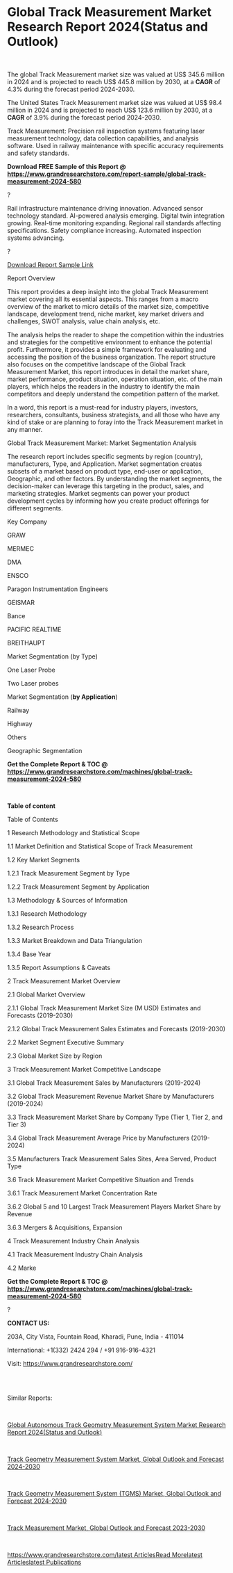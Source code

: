 <h1>Global Track Measurement Market Research Report 2024(Status and Outlook)</h1><br/><p>The global Track Measurement market size was valued at US$ 345.6 million in 2024 and is projected to reach US$ 445.8 million by 2030, at a <strong>CAGR</strong> of 4.3% during the forecast period 2024-2030.</p>
 
 
 
 <p>The United States Track Measurement market size was valued at US$ 98.4 million in 2024 and is projected to reach US$ 123.6 million by 2030, at a <strong>CAGR</strong> of 3.9% during the forecast period 2024-2030.</p>
 
 
 
 <p>Track Measurement: Precision rail inspection systems featuring laser measurement technology, data collection capabilities, and analysis software. Used in railway maintenance with specific accuracy requirements and safety standards.</p>
 
 
 
 <div><b>Download FREE Sample of this Report @ <a href="https://www.grandresearchstore.com/report-sample/global-track-measurement-2024-580">https://www.grandresearchstore.com/report-sample/global-track-measurement-2024-580</a></b></div>
 
 
 
 <p>? </p>
 
 
 
 <p>Rail infrastructure maintenance driving innovation. Advanced sensor technology standard. AI-powered analysis emerging. Digital twin integration growing. Real-time monitoring expanding. Regional rail standards affecting specifications. Safety compliance increasing. Automated inspection systems advancing.</p>
 
 
 
 <p>? </p>
 
 
 
 <p><a href="https://www.grandresearchstore.com/mr-admin/report-sample/global-track-measurement-2024-580">Download Report Sample Link</a></p>
 
 
 
 <p>Report Overview</p>
 
 
 
 <p>This report provides a deep insight into the global Track Measurement market covering all its essential aspects. This ranges from a macro overview of the market to micro details of the market size, competitive landscape, development trend, niche market, key market drivers and challenges, SWOT analysis, value chain analysis, etc.</p>
 
 
 
 <p>The analysis helps the reader to shape the competition within the industries and strategies for the competitive environment to enhance the potential profit. Furthermore, it provides a simple framework for evaluating and accessing the position of the business organization. The report structure also focuses on the competitive landscape of the Global Track Measurement Market, this report introduces in detail the market share, market performance, product situation, operation situation, etc. of the main players, which helps the readers in the industry to identify the main competitors and deeply understand the competition pattern of the market.</p>
 
 
 
 <p>In a word, this report is a must-read for industry players, investors, researchers, consultants, business strategists, and all those who have any kind of stake or are planning to foray into the Track Measurement market in any manner.</p>
 
 
 
 <p>Global Track Measurement Market: Market Segmentation Analysis</p>
 
 
 
 <p>The research report includes specific segments by region (country), manufacturers, Type, and Application. Market segmentation creates subsets of a market based on product type, end-user or application, Geographic, and other factors. By understanding the market segments, the decision-maker can leverage this targeting in the product, sales, and marketing strategies. Market segments can power your product development cycles by informing how you create product offerings for different segments.</p>
 
 
 
 <p>Key Company</p>
 
 
 
 <p>GRAW</p>
 
 
 
 <p>MERMEC</p>
 
 
 
 <p>DMA</p>
 
 
 
 <p>ENSCO</p>
 
 
 
 <p>Paragon Instrumentation Engineers</p>
 
 
 
 <p>GEISMAR</p>
 
 
 
 <p>Bance</p>
 
 
 
 <p>PACIFIC REALTIME</p>
 
 
 
 <p>BREITHAUPT</p>
 
 
 
 <p>Market Segmentation (by Type)</p>
 
 
 
 <p>One Laser Probe</p>
 
 
 
 <p>Two Laser probes</p>
 
 
 
 <p>Market Segmentation (<strong>by Application</strong>)</p>
 
 
 
 <p>Railway</p>
 
 
 
 <p>Highway</p>
 
 
 
 <p>Others</p>
 
 
 
 <p>Geographic Segmentation</p>
 
 
 
 <div><b>Get the Complete Report & TOC @ <a href="https://www.grandresearchstore.com/machines/global-track-measurement-2024-580">https://www.grandresearchstore.com/machines/global-track-measurement-2024-580</a></b></div>
 
 
 
 <p><br />
 
 <b>Table of content</b></p>
 
 
 
 <p>Table of Contents<br />
 
 1 Research Methodology and Statistical Scope<br />
 
 1.1 Market Definition and Statistical Scope of Track Measurement<br />
 
 1.2 Key Market Segments<br />
 
 1.2.1 Track Measurement Segment by Type<br />
 
 1.2.2 Track Measurement Segment by Application<br />
 
 1.3 Methodology & Sources of Information<br />
 
 1.3.1 Research Methodology<br />
 
 1.3.2 Research Process<br />
 
 1.3.3 Market Breakdown and Data Triangulation<br />
 
 1.3.4 Base Year<br />
 
 1.3.5 Report Assumptions & Caveats<br />
 
 2 Track Measurement Market Overview<br />
 
 2.1 Global Market Overview<br />
 
 2.1.1 Global Track Measurement Market Size (M USD) Estimates and Forecasts (2019-2030)<br />
 
 2.1.2 Global Track Measurement Sales Estimates and Forecasts (2019-2030)<br />
 
 2.2 Market Segment Executive Summary<br />
 
 2.3 Global Market Size by Region<br />
 
 3 Track Measurement Market Competitive Landscape<br />
 
 3.1 Global Track Measurement Sales by Manufacturers (2019-2024)<br />
 
 3.2 Global Track Measurement Revenue Market Share by Manufacturers (2019-2024)<br />
 
 3.3 Track Measurement Market Share by Company Type (Tier 1, Tier 2, and Tier 3)<br />
 
 3.4 Global Track Measurement Average Price by Manufacturers (2019-2024)<br />
 
 3.5 Manufacturers Track Measurement Sales Sites, Area Served, Product Type<br />
 
 3.6 Track Measurement Market Competitive Situation and Trends<br />
 
 3.6.1 Track Measurement Market Concentration Rate<br />
 
 3.6.2 Global 5 and 10 Largest Track Measurement Players Market Share by Revenue<br />
 
 3.6.3 Mergers & Acquisitions, Expansion<br />
 
 4 Track Measurement Industry Chain Analysis<br />
 
 4.1 Track Measurement Industry Chain Analysis<br />
 
 4.2 Marke</p>
 
 
 
 <div><b>Get the Complete Report & TOC @ <a href="https://www.grandresearchstore.com/machines/global-track-measurement-2024-580">https://www.grandresearchstore.com/machines/global-track-measurement-2024-580</a></b></div>
 
 
 
 <p>? </p>
 
 
 
 <p><b>CONTACT US:</b><br />
 
 203A, City Vista, Fountain Road, Kharadi, Pune, India - 411014<br />
 
 International: +1(332) 2424 294 / +91 916-916-4321<br />
 
 Visit: <a href="https://www.grandresearchstore.com/">https://www.grandresearchstore.com/</a><br />
 
 <br />
 
 <br />
 
 Similar Reports:<br />
 
 <br />
 
 <a href="https://www.grandresearchstore.com/machines/global-autonomous-track-geometry-measurement-system-2024-191">Global Autonomous Track Geometry Measurement System Market Research Report 2024(Status and Outlook)</a><br />
 
 <br />
 
 <a href="https://www.grandresearchstore.com/semiconductor-and-electronics/global-track-geometry-measurement-system-forecast-2024-2030-284">Track Geometry Measurement System Market, Global Outlook and Forecast 2024-2030</a><br />
 
 <br />
 
 <a href="https://www.grandresearchstore.com/machines/global-track-geometry-measurement-system-forecast-2024-2030-170">Track Geometry Measurement System (TGMS) Market, Global Outlook and Forecast 2024-2030</a><br />
 
 <br />
 
 <a href="https://www.grandresearchstore.com/machines/global-track-measurement-forecast-2023-2030-305">Track Measurement Market, Global Outlook and Forecast 2023-2030</a><br />
 
 <br />
 
 <a href="https://gyeongbokgung.com">https://www.grandresearchstore.com/</a><a href="https://hallyeomaritime.com">latest Articles</a><a href="https://jingwansa.com">Read More</a><a href="https://nguoiviet.jp/">latest Articles</a><a href="https://www.intelmarketresearch.com/">latest Publications</a></p>